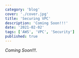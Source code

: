 ```yaml
---
category: 'blog'
cover: './cover.jpg'
title: 'Securing VPC'
description: 'Coming Soon!!!'
date: '2021-02-02'
tags: ['AWS', 'VPC', 'Security']
published: true
---
```


_Coming Soon!!!_.


